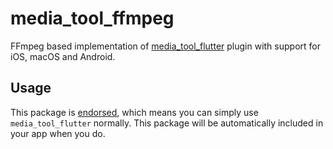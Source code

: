 # media_tool_ffmpeg

FFmpeg based implementation of [media_tool_flutter](https://github.com/starkdmi/media_tool_flutter) plugin with support for iOS, macOS and Android.

## Usage

This package is [endorsed](https://flutter.dev/docs/development/packages-and-plugins/developing-packages#endorsed-federated-plugin), which means you can simply use `media_tool_flutter`
normally. This package will be automatically included in your app when you do.
